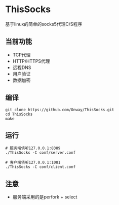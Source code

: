 # ThisSocks
基于linux的简单的socks5代理C/S程序

## 当前功能
* TCP代理
* HTTP/HTTPS代理
* 远程DNS
* 用户验证
* 数据加密

## 编译
    git clone https://github.com/Onway/ThisSocks.git
	cd ThisSocks
	make

## 运行
    # 服务端侦听127.0.0.1:8389
	./ThisSocks -C conf/server.conf

	# 客户端侦听127.0.0.1:1081
	./ThisSocks -C conf/client.conf

## 注意
* 服务端采用的是perfork + select

